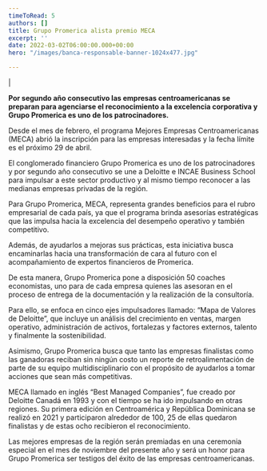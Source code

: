 ```yaml
---
timeToRead: 5
authors: []
title: Grupo Promerica alista premio MECA
excerpt: ''
date: 2022-03-02T06:00:00.000+00:00
hero: "/images/banca-responsable-banner-1024x477.jpg"

---
```

|

**Por segundo año consecutivo las empresas centroamericanas se preparan para agenciarse el reconocimiento a la excelencia corporativa y Grupo Promerica es uno de los patrocinadores.**

Desde el mes de febrero, el programa Mejores Empresas Centroamericanas (MECA) abrió la inscripción para las empresas interesadas y la fecha límite es el próximo 29 de abril.

El conglomerado financiero Grupo Promerica es uno de los patrocinadores y por segundo año consecutivo se une a Deloitte e INCAE Business School para impulsar a este sector productivo y al mismo tiempo reconocer a las medianas empresas privadas de la región.

Para Grupo Promerica, MECA, representa grandes beneficios para el rubro empresarial de cada país, ya que el programa brinda asesorías estratégicas que las impulsa hacia la excelencia del desempeño operativo y también competitivo.

Además, de ayudarlos a mejoras sus prácticas, esta iniciativa busca encaminarlas hacia una transformación de cara al futuro con el acompañamiento de expertos financieros de Promerica.

De esta manera, Grupo Promerica pone a disposición 50 coaches economistas, uno para de cada empresa quienes las asesoran en el proceso de entrega de la documentación y la realización de la consultoría.

Para ello, se enfoca en cinco ejes impulsadores llamado: “Mapa de Valores de Deloitte”, que incluye un análisis del crecimiento en ventas, margen operativo, administración de activos, fortalezas y factores externos, talento y finalmente la sostenibilidad.

Asimismo, Grupo Promerica busca que tanto las empresas finalistas como las ganadoras reciban sin ningún costo un reporte de retroalimentación de parte de su equipo multidisciplinario con el propósito de ayudarlos a tomar acciones que sean más competitivas.

MECA llamado en inglés “Best Managed Companies”, fue creado por Deloitte Canadá en 1993 y con el tiempo se ha ido impulsando en otras regiones. Su primera edición en Centroamérica y República Dominicana se realizó en 2021 y participaron alrededor de 100, 25 de ellas quedaron finalistas y de estas ocho recibieron el reconocimiento.

Las mejores empresas de la región serán premiadas en una ceremonia especial en el mes de noviembre del presente año y será un honor para Grupo Promerica ser testigos del éxito de las empresas centroamericanas.